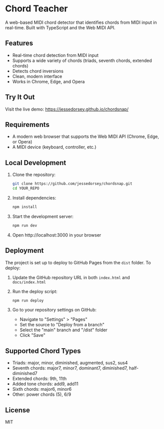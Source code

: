 # Chord Teacher

A web-based MIDI chord detector that identifies chords from MIDI input in real-time. Built with TypeScript and the Web MIDI API.

## Features

- Real-time chord detection from MIDI input
- Supports a wide variety of chords (triads, seventh chords, extended chords)
- Detects chord inversions
- Clean, modern interface
- Works in Chrome, Edge, and Opera

## Try It Out

Visit the live demo: https://jessedorsey.github.io/chordsnap/

## Requirements

- A modern web browser that supports the Web MIDI API (Chrome, Edge, or Opera)
- A MIDI device (keyboard, controller, etc.)

## Local Development

1. Clone the repository:

   ```bash
   git clone https://github.com/jessedorsey/chordsnap.git
   cd YOUR_REPO
   ```

2. Install dependencies:

   ```bash
   npm install
   ```

3. Start the development server:

   ```bash
   npm run dev
   ```

4. Open http://localhost:3000 in your browser

## Deployment

The project is set up to deploy to GitHub Pages from the `dist` folder. To deploy:

1. Update the GitHub repository URL in both `index.html` and `docs/index.html`
2. Run the deploy script:

   ```bash
   npm run deploy
   ```

3. Go to your repository settings on GitHub:
   - Navigate to "Settings" > "Pages"
   - Set the source to "Deploy from a branch"
   - Select the "main" branch and "/dist" folder
   - Click "Save"

## Supported Chord Types

- Triads: major, minor, diminished, augmented, sus2, sus4
- Seventh chords: major7, minor7, dominant7, diminished7, half-diminished7
- Extended chords: 9th, 11th
- Added tone chords: add9, add11
- Sixth chords: major6, minor6
- Other: power chords (5), 6/9

## License

MIT
